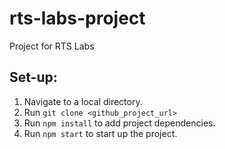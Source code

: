 # rts-labs-project
Project for RTS Labs

## Set-up:
1. Navigate to a local directory.
2. Run ```git clone <github_project_url>```
3. Run ```npm install``` to add project dependencies. 
4. Run ```npm start``` to start up the project.
